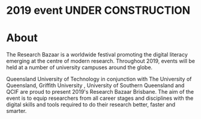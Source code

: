 # 2019 event UNDER CONSTRUCTION

# About

The Research Bazaar is a worldwide festival promoting the digital literacy emerging at the centre of modern research. Throughout 2019, events will be held at a number of university campuses around the globe.

Queensland University of Technology in conjunction with The University of Queensland, Griffith University , University of Southern Queensland and QCIF are proud to present 2019's Research Bazaar Brisbane. The aim of the event is to equip researchers from all career stages and disciplines with the digital skills and tools required to do their research better, faster and smarter.
